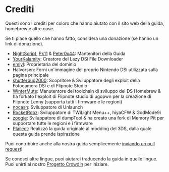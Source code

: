 # Crediti

Questi sono i crediti per coloro che hanno aiutato con il sito web della guida, homebrew e altre cose.

Se ti piace quello che hanno fatto, considera una donazione (se hanno un link di donazione).

- [NightScript](https://nightyoshi370.github.io/), [Pk11](https://pk11.us/) & [Peter0x44](https://github.com/Peter0x44): Mantenitori della Guida
- [YourKalamity](https://github.com/YourKalamity/): Creatore del Lazy DSi File Downloader
- [emiyl](https://emiyl.com/paypal): Proprietaria del dominio
- Halvorsen: Fornì un'immagine del proprio Nintendo DSi utilizzata sulla pagina principale
- [shutterbug2000](https://paypal.me/projectkaeru): Scopritore & Sviluppatore degli exploit della Fotocamera DSi e di Flipnote Studio
- [WinterMute](https://devkitpro.org/support-devkitpro): Manutentore dei toolchain di sviluppo del DS Homebrew & ha forkato l'exploit di Flipnote studio di ugopwn per la creazione di Flipnote Lenny (supporta tutti i firmware e le regioni)
- [nocash](http://problemkaputt.de/donate.htm): Sviluppatore di Unlaunch
- [RocketRobz](https://github.com/RocketRobz): Sviluppatore di TWiLight Menu++, hiyaCFW & GodMode9i
- [zoogie](https://github.com/zoogie): Sviluppatore di dumpTool & ha creato una fork di Memory Pit per supportare tutte le regioni e i firmware
- [Plailect](https://github.com/Plailect): Realizzò la guida originale al modding del 3DS, dalla quale questa guida prende ispirazione

Puoi contribuire anche alla nostra guida semplicemente [inviando un pull request](https://github.com/cfw-guide/dsi.cfw.guide/)!

Se conosci altre lingue, puoi aiutarci traducendo la guida in quelle lingue. Puoi unirti al nostro [Progetto Crowdin](https://crowdin.com/project/dsi-guide) per iniziare.
